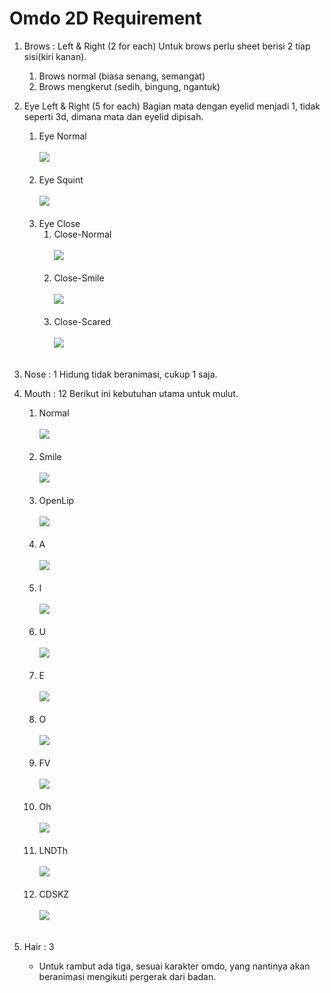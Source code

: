 # Omdo 2D Requirement

1. Brows : Left & Right (2 for each)
	Untuk brows perlu sheet berisi 2 tiap sisi(kiri kanan).
	1. Brows normal (biasa senang, semangat)
	2. Brows mengkerut (sedih, bingung, ngantuk)

2. Eye Left & Right (5 for each)
	Bagian mata dengan eyelid menjadi 1, tidak seperti 3d, dimana mata dan eyelid dipisah.
	1. Eye Normal
		<br/><br/> ![](normal.png)<br/><br/> 
	2. Eye Squint
		<br/><br/> ![](eye_squint.png)<br/><br/> 
	3. Eye Close
		1. Close-Normal
			<br/><br/> ![](eye_close_normal.png)<br/><br/> 
		2. Close-Smile
			<br/><br/> ![](eye_close_smile.png)<br/><br/> 
		3. Close-Scared
			<br/><br/> ![](eye_close_scared.png)<br/><br/> 
3. Nose : 1
	Hidung tidak beranimasi, cukup 1 saja.
4. Mouth : 12
	Berikut ini kebutuhan utama untuk mulut.
	1. Normal
	    <br/><br/> ![](normal.png)<br/><br/> 
	3. Smile
		<br/><br/> ![](smile.png)<br/><br/> 
	3. OpenLip
		<br/><br/> ![](open.png)<br/><br/> 
	4. A
		<br/><br/> ![](A.png)<br/><br/> 
	5. I
		<br/><br/> ![](I.png)<br/><br/> 
	6. U
		<br/><br/> ![](U.png)<br/><br/> 
	7. E
		<br/><br/> ![](E.png)<br/><br/> 
	8. O
        	<br/><br/> ![](O.png)<br/><br/> 
	9. FV
		<br/><br/> ![](FV.png)<br/><br/> 
	10. Oh
		<br/><br/> ![](Oh.png)<br/><br/> 
	11. LNDTh
		<br/><br/> ![](LNDTh.png)<br/><br/> 
	12. CDSKZ
		<br/><br/> ![](CDSKZ.png)<br/><br/> 

6. Hair : 3
	- Untuk rambut ada tiga, sesuai karakter omdo, yang nantinya akan beranimasi mengikuti pergerak dari badan.
